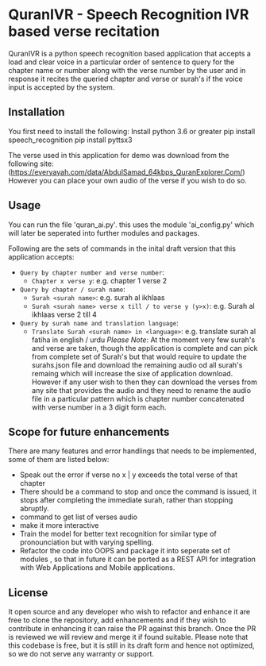 # QuranIVR - Speech Recognition IVR based verse recitation

QuranIVR is a python speech recognition based application that accepts a load and clear voice in a particular order of sentence to query for the chapter name or number along with the verse number by the user and in response it recites the queried chapter and verse or surah's if the voice input is accepted by the system.


## Installation

You first need to install the following:
Install python 3.6 or greater
pip install speech_recognition
pip install pyttsx3

The verse used in this application for demo was download from the following site:(https://everyayah.com/data/AbdulSamad_64kbps_QuranExplorer.Com/)
However you can place your own audio of the verse if you wish to do so.

## Usage
You can run the file 'quran_ai.py'. this uses the module 'ai_config.py' which will later be seperated into further modules and packages.

Following are the sets of commands in the inital draft version that this application accepts:

* `Query by chapter number and verse number`:
    * `Chapter x verse y`: e.g. chapter 1 verse 2
* `Query by chapter / surah name`:
    * `Surah <surah name>`: e.g. surah al ikhlaas
    * `Surah <surah name> verse x till / to verse y (y>x)`: e.g. Surah al ikhlaas verse 2 till 4
* `Query by surah name and translation language`:
    * `Translate Surah <surah name> in <language>`: e.g. translate surah al fatiha in english / urdu
*Please Note*: At the moment very few surah's and verse are taken, though the application is complete and can pick from complete set of Surah's but that would require to update the surahs.json file and download the remaining audio od all surah's remaing which will increase the sixe of application download. However if any user wish to then they can download the verses from any site that provides the audio and they need to rename the audio file in a particular pattern which is chapter number concatenated with verse number in a 3 digit form each.

## Scope for future enhancements

There are many features and error handlings that needs to be implemented, some of them are listed below:
- Speak out the error if verse no x | y exceeds the total verse of that chapter
- There should be a command to stop and once the command is issued, it stops after completing the immediate surah, rather than stopping abruptly.
- command to get list of verses audio
- make it more interactive
- Train the model for better text recognition for similar type of pronounciation but with varying spelling.
- Refactor the code into OOPS and package it into seperate set of modules , so that in future it can be ported as a REST API for integration with Web Applications and Mobile applications.

## License

It open source and any developer who wish to refactor and enhance it are free to clone the repository, add enhancements and if they wish to contribute in enhancing it can raise the PR against this branch. Once the PR is reviewed we will review and merge it if found suitable.
Please note that this codebase is free, but it is still in its draft form and hence not optimized, so we do not serve any warranty or support.